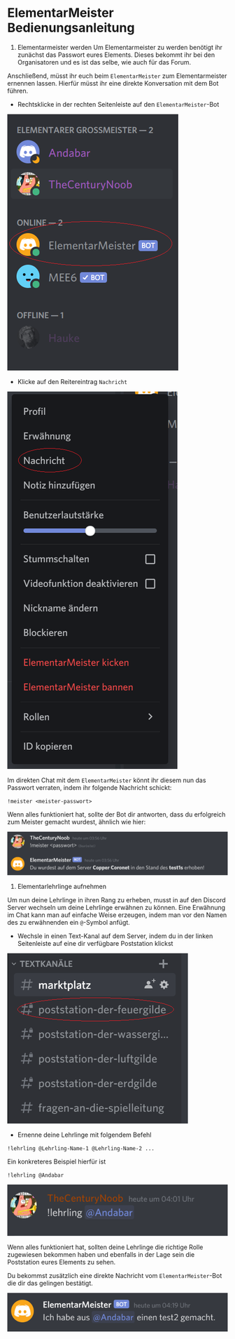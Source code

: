 # ElementarMeister Bedienungsanleitung

1. Elementarmeister werden
Um Elementarmeister zu werden benötigt ihr zunächst das Passwort eures Elements. Dieses bekommt ihr bei den Organisatoren und es ist das selbe, wie auch für das Forum.
   
Anschließend, müsst ihr euch beim `ElementarMeister` zum Elementarmeister ernennen lassen. Hierfür müsst ihr eine direkte Konversation mit dem Bot führen.

- Rechtsklicke in der rechten Seitenleiste auf den `ElementarMeister`-Bot

![](resources/sidebar1.png)

- Klicke auf den Reitereintrag `Nachricht`

![](resources/sidebar2.png)

Im direkten Chat mit dem `ElementarMeister` könnt ihr diesem nun das Passwort verraten, indem ihr folgende Nachricht schickt: 

```
!meister <meister-passwort>
```

Wenn alles funktioniert hat, sollte der Bot dir antworten, dass du erfolgreich zum Meister gemacht wurdest, ähnlich wie hier:

![](resources/meister.png)


1. Elementarlehrlinge aufnehmen

Um nun deine Lehrlinge in ihren Rang zu erheben, musst in auf den Discord Server wechseln um deine Lehrlinge erwähnen zu können. Eine Erwähnung im Chat kann man auf einfache Weise erzeugen, indem man vor den Namen des zu erwähnenden ein `@`-Symbol anfügt.

- Wechsle in einen Text-Kanal auf dem Server, indem du in der linken Seitenleiste auf eine dir verfügbare Poststation klickst 

![](resources/text_channel.png)

- Ernenne deine Lehrlinge mit folgendem Befehl

```
!lehrling @Lehrling-Name-1 @Lehrling-Name-2 ... 
```

Ein konkreteres Beispiel hierfür ist

```
!lehrling @Andabar
```

![](resources/lehrling.png)


Wenn alles funktioniert hat, sollten deine Lehrlinge die richtige Rolle zugewiesen bekommen haben und ebenfalls in der Lage sein die Poststation eures Elements zu sehen.

Du bekommst zusätzlich eine direkte Nachricht vom `ElementarMeister`-Bot die dir das gelingen bestätigt.

![](resources/lehrling2.png)